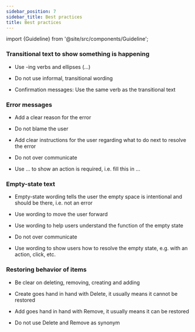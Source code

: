 ```yaml
---
sidebar_position: 7
sidebar_title: Best practices
title: Best practices
---
```


import {Guideline} from '@site/src/components/Guideline';

### Transitional text to show something is happening

- Use -ing verbs and ellipses (…)

- Do not use informal, transitional wording

- Confirmation messages: Use the same verb as the transitional text

<div class="ux-writing-guidelines">
<span>
<Guideline do label='Updating user roles…'></Guideline>
<Guideline do={false} label='Getting ready…'></Guideline>
</span>

<span>
<Guideline do label='Submitting log files…'></Guideline>
<Guideline do={false} label='Chopping fruit…'></Guideline>
</span>

<span>
<Guideline do label='Saving project… > Project saved'></Guideline>
<Guideline do={false} label='Saving project… > Project uploaded'></Guideline>
</span>

<span>
<Guideline do label='Training models… > Models trained'></Guideline>
<Guideline do={false} label='Training models… > Training done'></Guideline>
</span>

</div>

### Error messages

- Add a clear reason for the error

- Do not blame the user

- Add clear instructions for the user regarding what to do next to resolve the error

- Do not over communicate

- Use … to show an action is required, i.e. fill this in …

<div class="ux-writing-guidelines">
<span>
<Guideline do label='System error: You’re offline. Check your connection and try again.'></Guideline>
<Guideline do label='File error: We cannot upload this file. Try uploading again.'></Guideline>
<Guideline do label='Permission error: To carry out this task, you need more permissions. Contact admin to change permissions. '></Guideline>
<Guideline do={false} label='What did you do!?'></Guideline>
<Guideline do={false} label='The email address you entered does not match the required format. Please enter your email address using the standard format.'></Guideline>
</span>
</div>

### Empty-state text

- Empty-state wording tells the user the empty space is intentional and should be there, i.e. not an error

- Use wording to move the user forward

- Use wording to help users understand the function of the empty state

- Do not over communicate

- Use wording to show users how to resolve the empty state, e.g. with an action, click, etc.

<div class="ux-writing-guidelines">
<span>
<Guideline do label='Allocate users in User management.'></Guideline>
<Guideline do={false} label='No allocated users.'></Guideline>
</span>

<span>
<Guideline do label='To show rows, select a project.'></Guideline>
<Guideline do={false} label='No rows to show.'></Guideline>
</span>

<span>
<Guideline do label='To save a project, select Save in Project detail list.'></Guideline>
<Guideline do={false} label='No projects saved.'></Guideline>
</span>

</div>

### Restoring behavior of items

- Be clear on deleting, removing, creating and adding

- Create goes hand in hand with Delete, it usually means it cannot be restored

- Add goes hand in hand with Remove, it usually means it can be restored

- Do not use Delete and Remove as synonym

<div class="ux-writing-guidelines">
<span>
<Guideline do label='Create a chart and delete a chart'></Guideline>
<Guideline do={false} label='Create a chart and remove it'></Guideline>
</span>

<span>
<Guideline do label='Add a sensor to a chart and remove a sensor from chart'></Guideline>
<Guideline do={false} label='Add a sensor and delete the sensor'></Guideline>
</span>
</div>
